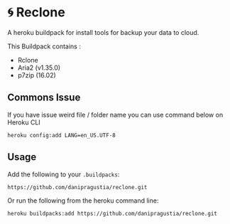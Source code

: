 # :cyclone: Reclone

A heroku buildpack for install tools for backup your data to cloud. 

This Buildpack contains :

 - Rclone
 - Aria2 (v1.35.0)
 - p7zip (16.02)

## Commons Issue
If you have issue weird file / folder name you can use command below on Heroku CLI

    heroku config:add LANG=en_US.UTF-8

## Usage

Add the following to your `.buildpacks`:

```
https://github.com/danipragustia/reclone.git
```

Or run the following from the heroku command line:

```
heroku buildpacks:add https://github.com/danipragustia/reclone.git
```
